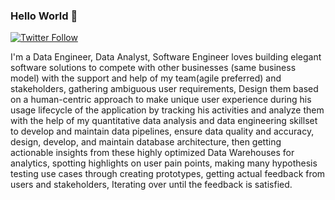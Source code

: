 ### Hello World 👋

[![Twitter Follow](https://img.shields.io/badge/Linkedin-blue?style=flat&logo=linkedin&labelColor=blue)](https://www.linkedin.com/mohamedawnallah)

I'm a Data Engineer, Data Analyst, Software Engineer loves building elegant software solutions to compete with other businesses (same business model) with the support and help of my team(agile preferred) and stakeholders, gathering ambiguous user requirements, Design them based on a human-centric approach to make unique user experience during his usage lifecycle of the application by tracking his activities and analyze them with the help of my quantitative data analysis and data engineering skillset to develop and maintain data pipelines, ensure data quality and accuracy, design, develop, and maintain database architecture, then getting actionable insights from these highly optimized Data Warehouses for analytics, spotting highlights on user pain points, making many hypothesis testing use cases through creating prototypes, getting actual feedback from users and stakeholders, Iterating over until the feedback is satisfied.
